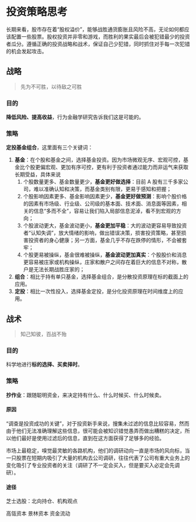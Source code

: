 # 投资策略思考
长期来看，股市存在着“股权溢价”，能够战胜通货膨胀且风险不高，无论如何都应该配置一些股票。股权投资并非零和游戏，而胜利的果实最后会被犯错最少的投资者瓜分。遵循正确的投资战略和战术，保证自己少犯错，同时抓住对手每一次犯错的机会发起攻击。

## 战略
> 先为不可胜，以待敌之可胜

### 目的
**降低风险、提高收益**，行为金融学研究告诉我们这是可能的。

### 策略
**定投基金组合**，这里面有三个关键词：

1. **基金**：在个股和基金之间，选择基金投资。因为市场微观无序、宏观可控，基金比个股更偏宏观、更加有序可控，更有利于投资者通过能力而非运气来获取长期受益，具体来说
    1. 个股数量更多、基金数量更少，**基金更好做选择**：目前 A 股有三千多家公司，难以准确认知和决策，而基金类别有限，更易于感知和把握；
    2. 个股影响因素更多、基金影响因素更少，**基金更好做预测**：影响个股价格的因素有市场级、行业级、公司级的基本面、技术面、消息面等因素，相关的信息“多而不全”，容易让我们陷入局部信息泥淖，看不到宏观的方向；
    3. 个股波动更大，基金波动更小，**基金更加平稳**：大的波动更容易导致投资者“认知失调”，放大情绪的影响，做出错误决策，损害投资策略，甚至损害投资者的身心健康；另一方面，基金几乎不存在跌停的情形，不会被套牢；
    4. 个股更易被操纵，基金很难被操纵，**基金波动更加真实**：个股股价和消息更容易被庄家或机构操纵，庄家和散户之间存在着巨大的信息不对称，散户是无法长期战胜庄家的；
2. **组合**：相比于持有单只基金，选择基金组合，是分散投资原理在标的截面上的应用。
3. **定投**：相比一次性投入，选择基金定投，是分化投资原理在时间维度上的应用。

## 战术
> 知己知彼，百战不殆

### 目的
科学地进行**标的选择、买卖择时**。

### 策略
**抄作业**：跟随聪明资金，来决定持有什么、什么时候买、什么时候卖。

#### 原因
“调查是投资成功的关键”，对于投资新手来说，搜集未过滤的信息比较容易，然而由于他们无法准确理解这些信息，很可能会被知识错觉愚弄而做出糟糕的决定，所以他们最好是使用过滤后的信息，直到在这方面获得了足够多的经验。

市场上最稳定，嗅觉最灵敏的各路机构，他们的调研动向一直是市场的风向标，当一只股票在短期内吸引了大量的机构去公司调研，往往代表了公司有重大业务上的变化吸引了专业投资者的关注（调研了不一定会买入，但是要买入必定会先调研）。


#### 途径



芝士选股：北向持仓、机构观点

高瓴资本
景林资本
资金流动







